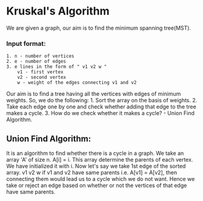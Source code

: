 # Kruskal's Algorithm
We are given a graph, our aim is to find the minimum spanning tree(MST).

### Input format:
    1. n - number of vertices
    2. e - number of edges
    3. e lines in the form of " v1 v2 w "
        v1 - first vertex
        v2 - second vertex 
        w - weight of the edges connecting v1 and v2

Our aim is to find a tree having all the vertices with edges of minimum weights. 
So, we do the following:
    1. Sort the array on the basis of weights.
    2. Take each edge one by one and check whether adding that edge to the tree makes a cycle. 
    3. How do we check whether it makes a cycle? - Union Find Algorithm.

## Union Find Algorithm:
It is an algorithm to find whether there is a cycle in a graph.
We take an array 'A' of size n. A[i] = i. This array determine the parents of each vertex. We have initialized it with i.
Now let's say we take 1st edge of the sorted array. 
v1 v2 w
if v1 and v2 have same parents i.e. A[v1] = A[v2], then connecting them would lead us to a cycle which we do not want. Hence we take or reject an edge based on whether or not the vertices of that edge have same parents.
